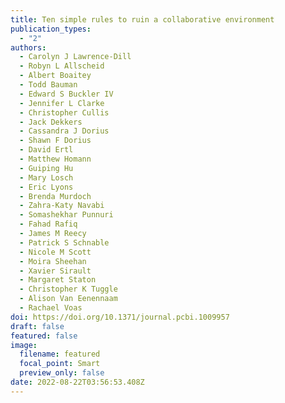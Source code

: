 ```yaml
---
title: Ten simple rules to ruin a collaborative environment
publication_types:
  - "2"
authors:
  - Carolyn J Lawrence-Dill
  - Robyn L Allscheid
  - Albert Boaitey
  - Todd Bauman
  - Edward S Buckler IV
  - Jennifer L Clarke
  - Christopher Cullis
  - Jack Dekkers
  - Cassandra J Dorius
  - Shawn F Dorius
  - David Ertl
  - Matthew Homann
  - Guiping Hu
  - Mary Losch
  - Eric Lyons
  - Brenda Murdoch
  - Zahra-Katy Navabi
  - Somashekhar Punnuri
  - Fahad Rafiq
  - James M Reecy
  - Patrick S Schnable
  - Nicole M Scott
  - Moira Sheehan
  - Xavier Sirault
  - Margaret Staton
  - Christopher K Tuggle
  - Alison Van Eenennaam
  - Rachael Voas
doi: https://doi.org/10.1371/journal.pcbi.1009957
draft: false
featured: false
image:
  filename: featured
  focal_point: Smart
  preview_only: false
date: 2022-08-22T03:56:53.408Z
---
```

